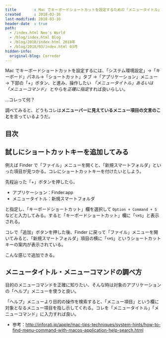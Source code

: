 ```yaml
---
title        : Mac でキーボードショートカットを設定するための「メニュータイトル」「メニューコマンド」って？ショートカットキーの追加方法
created      : 2018-03-16
last-modified: 2018-03-16
header-date  : true
path:
  - /index.html Neo's World
  - /blog/index.html Blog
  - /blog/2018/index.html 2018年
  - /blog/2018/03/index.html 03月
hidden-info:
  original-blog: Corredor
---
```


Mac でキーボードショートカットを設定するには、「システム環境設定」→「キーボード」パネル→「ショートカット」タブ →「アプリケーション」メニュー → 下部の「+」ボタン、と進み、操作したい *「メニュータイトル」あるいは「メニューコマンド」* とやらを*正確に指定*すれば良いらしい。

…コレって何？

調べてみると、どうもコレは**メニューバーに見えているメニュー項目の文言のこと**を言っているようだ。

## 目次

## 試しにショートカットキーを追加してみる

例えば Finder で「ファイル」メニューを開くと、「新規スマートフォルダ」といった項目が見つかる。コレにショートカットキーを付けたいとしよう。

先程辿った「+」ボタンを押したら、

- アプリケーション：Finder.app
- メニュータイトル：新規スマートフォルダ

と指定し、「キーボードショートカット」欄を選択して `Option + Command + S` などと入力してみる。すると「キーボードショートカット」欄に「`⌥⌘S`」と表示される。

コレで「追加」ボタンを押した後、Finder に戻って「ファイル」メニューを開いてみると、「新規スマートフォルダ」項目の横に「`⌥⌘S`」というショートカットキーの案内が表示されている。

こんな感じで追加できる。

## メニュータイトル・メニューコマンドの調べ方

目的のメニューコマンドを正確に知りたい、そんな時は対象のアプリケーションの「ヘルプ」メニューを使うと良い。

「ヘルプ」メニューより目的の操作を検索すると、「メニュー項目」という欄に対象となるメニュー項目を指し示してくれる。コレを「メニュータイトル」「メニューコマンド」に入力すれば良い。

- 参考：<http://inforati.jp/apple/mac-tips-techniques/system-hints/how-to-find-menu-command-with-macos-application-help-search.html>
